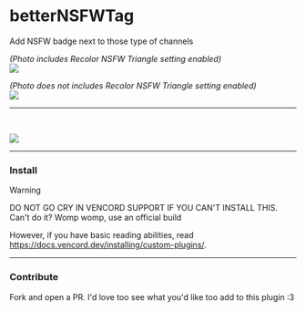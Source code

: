 # betterNSFWTag
Add NSFW badge next to those type of channels

_(Photo includes Recolor NSFW Triangle setting enabled)_</br>
![](https://cdn.nest.rip/uploads/77083e4a-e24b-4e82-b997-2da6661cfb8f.png)</br>

_(Photo does not includes Recolor NSFW Triangle setting enabled)_</br>
![](https://cdn.nest.rip/uploads/a640d6f6-0c05-4cd6-950e-e8443972a935.png)

---
</br>

![](https://cdn.nest.rip/uploads/4189f7cf-3a0a-400f-8853-981352372d25.png)

---

### Install

> [!WARNING]
> DO NOT GO CRY IN VENCORD SUPPORT IF YOU CAN'T INSTALL THIS. Can't do it? Womp womp, use an official build

However, if you have basic reading abilities, read https://docs.vencord.dev/installing/custom-plugins/.

---

### Contribute

Fork and open a PR. I'd love too see what you'd like too add to this plugin :3
